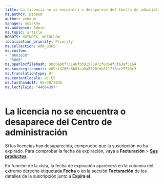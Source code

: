 ```yaml
---
title: La licencia no se encuentra o desaparece del Centro de administración
ms.author: pebaum
author: pebaum
manager: mnirkhe
ms.audience: Admin
ms.topic: article
ROBOTS: NOINDEX, NOFOLLOW
localization_priority: Priority
ms.collection: Adm_O365
ms.custom:
- "9003038"
- "5800"
ms.openlocfilehash: 90c6a9bf73148fbd91573972f8d64f5f63af5164
ms.sourcegitcommit: e09af4285c6b81ca0a5320fdb811713ac25748c3
ms.translationtype: HT
ms.contentlocale: es-ES
ms.lasthandoff: 06/09/2020
ms.locfileid: "44664397"
---
```

# <a name="license-missing-or-disappears-from-the-admin-center"></a>La licencia no se encuentra o desaparece del Centro de administración


Si las licencias han desaparecido, compruebe que la suscripción no ha expirado. Para comprobar la fecha de expiración, vaya a **Facturación**  >  **[Sus productos](https://go.microsoft.com/fwlink/p/?linkid=842054)**.  

En función de la vista, la fecha de expiración aparecerá en la columna del extremo derecho etiquetada **Fecha** o en la sección **Facturación** de los detalles de la suscripción junto a **Expira el**.